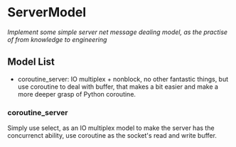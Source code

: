 # ServerModel
*Implement some simple server net message dealing model, as the practise of from knowledge to engineering*

## Model List
- coroutine_server: IO multiplex + nonblock, no other fantastic things, but use coroutine to deal with
buffer, that makes a bit easier and make a more deeper grasp of Python coroutine.
  
### coroutine_server
Simply use select, as an IO multiplex model to make the server has the concurrenct ability, 
use coroutine as the socket's read and write buffer.